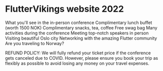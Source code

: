# FlutterVikings website 2022

What you'll see in the in-person conference
Complimentary lunch buffet (worth 1500 NOK)
Complimentary snacks, tea, coffee
Free swag bag
Many activities during the conference
Meeting top-notch speakers in person
Visiting beautiful Oslo city
Networking with the amazing Flutter community
Are you traveling to Norway?

REFUND POLICY:
We will fully refund your ticket price if the conference gets canceled due to COVID. However, please ensure you book your trip as flexibly as possible to avoid losing any money on your travel expenses.
